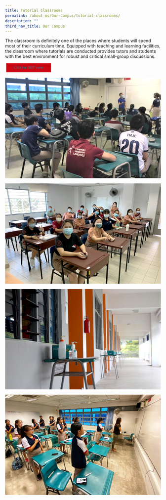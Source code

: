 ```yaml
---
title: Tutorial Classrooms
permalink: /about-us/Our-Campus/tutorial-classrooms/
description: ""
third_nav_title: Our Campus
---
```

The classroom is definitely one of the places where students will spend most of their curriculum time. Equipped with teaching and learning facilities, the classroom where tutorials are conducted provides tutors and students with the best environment for robust and critical small-group discussions.


<a href="https://teliportme.com/view/1835934?utm_medium=android&utm_source=share-panorama">
<img src="/images/click%20here.png"  
     style="width:30%">
	
![](/images/class1.jpeg)

![](/images/class2.jpeg)
	
![](/images/class3.jpeg)
	
![](/images/class4.jpeg)